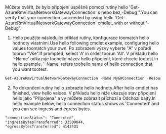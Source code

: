 <span data-ttu-id="96dd5-101">Můžete ověřit, že bylo připojení úspěšně pomocí rutiny hello 'Get-AzureRmVirtualNetworkGatewayConnection' s nebo bez,-Debug ".</span><span class="sxs-lookup"><span data-stu-id="96dd5-101">You can verify that your connection succeeded by using hello 'Get-AzureRmVirtualNetworkGatewayConnection' cmdlet, with or without '-Debug'.</span></span> 

1. <span data-ttu-id="96dd5-102">Hello použijte následující příklad rutiny, konfigurace toomatch hello hodnoty vlastními.</span><span class="sxs-lookup"><span data-stu-id="96dd5-102">Use hello following cmdlet example, configuring hello values toomatch your own.</span></span> <span data-ttu-id="96dd5-103">Po zobrazení výzvy vyberte "A" v pořadí toorun "Vše".</span><span class="sxs-lookup"><span data-stu-id="96dd5-103">If prompted, select 'A' in order toorun 'All'.</span></span> <span data-ttu-id="96dd5-104">V příkladu hello '-Name' odkazuje toohello název hello připojení, které chcete tootest.</span><span class="sxs-lookup"><span data-stu-id="96dd5-104">In hello example, '-Name' refers toohello name of hello connection that you want tootest.</span></span>

  ```powershell
  Get-AzureRmVirtualNetworkGatewayConnection -Name MyGWConnection -ResourceGroupName MyRG
  ```
2. <span data-ttu-id="96dd5-105">Po dokončení rutiny hello zobrazte hello hodnoty.</span><span class="sxs-lookup"><span data-stu-id="96dd5-105">After hello cmdlet has finished, view hello values.</span></span> <span data-ttu-id="96dd5-106">V příkladu hello níže ukazuje stav připojení hello jako "Připojena" a vy můžete zobrazit příchozí a Odchozí bajty.</span><span class="sxs-lookup"><span data-stu-id="96dd5-106">In hello example below, hello connection status shows as 'Connected' and you can see ingress and egress bytes.</span></span>
   
  ```
  "connectionStatus": "Connected",
  "ingressBytesTransferred": 33509044,
  "egressBytesTransferred": 4142431
  ```